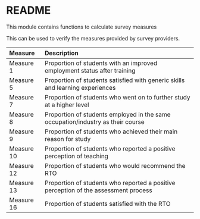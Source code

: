 # README

This module contains functions to calculate survey measures

This can be used to verify the measures provided by survey providers.

| Measure | Description |
|:--------|:------------|
| Measure 1 | Proportion of students with an improved employment status after training |
| Measure 5 | Proportion of students satisfied with generic skills and learning experiences |
| Measure 7 | Proportion of students who went on to further study at a higher level |
| Measure 8 | Proportion of students employed in the same occupation/industry as their course |
| Measure 9 | Proportion of students who achieved their main reason for study |
| Measure 10 | Proportion of students who reported a positive perception of teaching |
| Measure 12 | Proportion of students who would recommend the RTO |
| Measure 13 | Proportion of students who reported a positive perception of the assessment process |
| Measure 16 | Proportion of students satisfied with the RTO |

